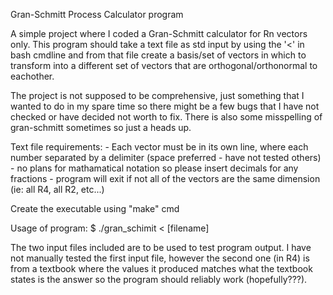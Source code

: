 Gran-Schmitt Process Calculator program

A simple project where I coded a Gran-Schmitt calculator for Rn vectors only. This program should
take a text file as std input by using the '<' in bash cmdline and from that file create a basis/set of
vectors in which to transform into a different set of vectors that are orthogonal/orthonormal to eachother.

The project is not supposed to be comprehensive, just something that I wanted to do in my spare time so there might be a few
bugs that I have not checked or have decided not worth to fix. There is also some misspelling of gran-schmitt sometimes so
just a heads up.

Text file requirements:
	- Each vector must be in its own line, where each number separated by a delimiter (space preferred - have not tested others)
	- no plans for mathamatical notation so please insert decimals for any fractions
	- program will exit if not all of the vectors are the same dimension (ie: all R4, all R2, etc...)

Create the executable using "make" cmd

Usage of program:
$ ./gran_schimit < [filename]


The two input files included are to be used to test program output. I have not manually tested the first input file,
however the second one (in R4) is from a textbook where the values it produced matches what the textbook states is the answer
so the program should reliably work (hopefully???).
